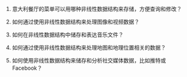 

1. 意大利餐厅的菜单可以用哪种非线性数据结构来存储，方便查询和修改？

2. 如何通过使用非线性数据结构来处理图像和视频数据？

3. 如何在非线性数据结构中储存和表达音乐文件？

4. 如何通过使用非线性数据结构来处理地图和地理位置相关的数据？

5. 如何使用非线性数据结构来储存和分析社交媒体数据，比如推特或Facebook？
